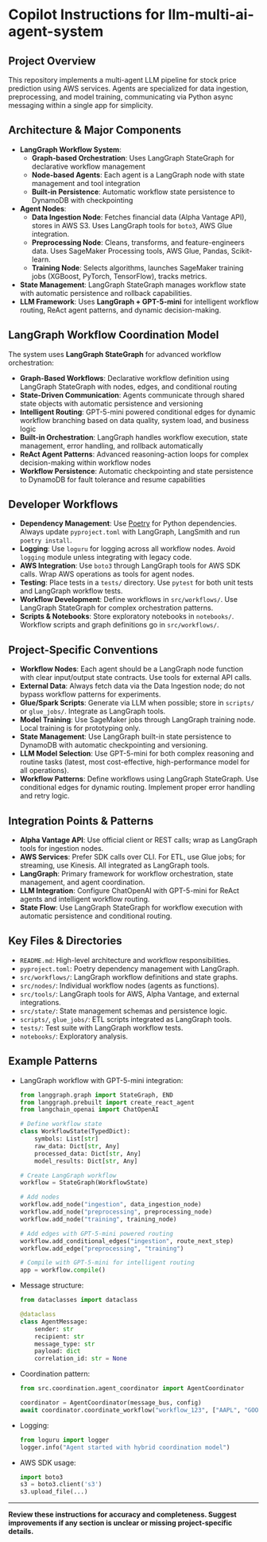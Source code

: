 # Copilot Instructions for llm-multi-ai-agent-system

## Project Overview
This repository implements a multi-agent LLM pipeline for stock price prediction using AWS services. Agents are specialized for data ingestion, preprocessing, and model training, communicating via Python async messaging within a single app for simplicity.

## Architecture & Major Components
- **LangGraph Workflow System**:
  - **Graph-based Orchestration**: Uses LangGraph StateGraph for declarative workflow management
  - **Node-based Agents**: Each agent is a LangGraph node with state management and tool integration
  - **Built-in Persistence**: Automatic workflow state persistence to DynamoDB with checkpointing
- **Agent Nodes**:
  - **Data Ingestion Node**: Fetches financial data (Alpha Vantage API), stores in AWS S3. Uses LangGraph tools for `boto3`, AWS Glue integration.
  - **Preprocessing Node**: Cleans, transforms, and feature-engineers data. Uses SageMaker Processing tools, AWS Glue, Pandas, Scikit-learn.
  - **Training Node**: Selects algorithms, launches SageMaker training jobs (XGBoost, PyTorch, TensorFlow), tracks metrics.
- **State Management**: LangGraph StateGraph manages workflow state with automatic persistence and rollback capabilities.
- **LLM Framework**: Uses **LangGraph + GPT-5-mini** for intelligent workflow routing, ReAct agent patterns, and dynamic decision-making.

## LangGraph Workflow Coordination Model
The system uses **LangGraph StateGraph** for advanced workflow orchestration:

- **Graph-Based Workflows**: Declarative workflow definition using LangGraph StateGraph with nodes, edges, and conditional routing
- **State-Driven Communication**: Agents communicate through shared state objects with automatic persistence and versioning
- **Intelligent Routing**: GPT-5-mini powered conditional edges for dynamic workflow branching based on data quality, system load, and business logic
- **Built-in Orchestration**: LangGraph handles workflow execution, state management, error handling, and rollback automatically
- **ReAct Agent Patterns**: Advanced reasoning-action loops for complex decision-making within workflow nodes
- **Workflow Persistence**: Automatic checkpointing and state persistence to DynamoDB for fault tolerance and resume capabilities

## Developer Workflows
- **Dependency Management**: Use [Poetry](https://python-poetry.org/) for Python dependencies. Always update `pyproject.toml` with LangGraph, LangSmith and run `poetry install`.
- **Logging**: Use `loguru` for logging across all workflow nodes. Avoid `logging` module unless integrating with legacy code.
- **AWS Integration**: Use `boto3` through LangGraph tools for AWS SDK calls. Wrap AWS operations as tools for agent nodes.
- **Testing**: Place tests in a `tests/` directory. Use `pytest` for both unit tests and LangGraph workflow tests.
- **Workflow Development**: Define workflows in `src/workflows/`. Use LangGraph StateGraph for complex orchestration patterns.
- **Scripts & Notebooks**: Store exploratory notebooks in `notebooks/`. Workflow scripts and graph definitions go in `src/workflows/`.

## Project-Specific Conventions
- **Workflow Nodes**: Each agent should be a LangGraph node function with clear input/output state contracts. Use tools for external API calls.
- **External Data**: Always fetch data via the Data Ingestion node; do not bypass workflow patterns for experiments.
- **Glue/Spark Scripts**: Generate via LLM when possible; store in `scripts/` or `glue_jobs/`. Integrate as LangGraph tools.
- **Model Training**: Use SageMaker jobs through LangGraph training node. Local training is for prototyping only.
- **State Management**: Use LangGraph built-in state persistence to DynamoDB with automatic checkpointing and versioning.
- **LLM Model Selection**: Use GPT-5-mini for both complex reasoning and routine tasks (latest, most cost-effective, high-performance model for all operations).
- **Workflow Patterns**: Define workflows using LangGraph StateGraph. Use conditional edges for dynamic routing. Implement proper error handling and retry logic.

## Integration Points & Patterns
- **Alpha Vantage API**: Use official client or REST calls; wrap as LangGraph tools for ingestion nodes.
- **AWS Services**: Prefer SDK calls over CLI. For ETL, use Glue jobs; for streaming, use Kinesis. All integrated as LangGraph tools.
- **LangGraph**: Primary framework for workflow orchestration, state management, and agent coordination.
- **LLM Integration**: Configure ChatOpenAI with GPT-5-mini for ReAct agents and intelligent workflow routing.
- **State Flow**: Use LangGraph StateGraph for workflow execution with automatic persistence and conditional routing.

## Key Files & Directories
- `README.md`: High-level architecture and workflow responsibilities.
- `pyproject.toml`: Poetry dependency management with LangGraph.
- `src/workflows/`: LangGraph workflow definitions and state graphs.
- `src/nodes/`: Individual workflow nodes (agents as functions).
- `src/tools/`: LangGraph tools for AWS, Alpha Vantage, and external integrations.
- `src/state/`: State management schemas and persistence logic.
- `scripts/`, `glue_jobs/`: ETL scripts integrated as LangGraph tools.
- `tests/`: Test suite with LangGraph workflow tests.
- `notebooks/`: Exploratory analysis.

## Example Patterns
- LangGraph workflow with GPT-5-mini integration:
  ```python
  from langgraph.graph import StateGraph, END
  from langgraph.prebuilt import create_react_agent
  from langchain_openai import ChatOpenAI
  
  # Define workflow state
  class WorkflowState(TypedDict):
      symbols: List[str]
      raw_data: Dict[str, Any]
      processed_data: Dict[str, Any]
      model_results: Dict[str, Any]
  
  # Create LangGraph workflow
  workflow = StateGraph(WorkflowState)
  
  # Add nodes
  workflow.add_node("ingestion", data_ingestion_node)
  workflow.add_node("preprocessing", preprocessing_node)
  workflow.add_node("training", training_node)
  
  # Add edges with GPT-5-mini powered routing
  workflow.add_conditional_edges("ingestion", route_next_step)
  workflow.add_edge("preprocessing", "training")
  
  # Compile with GPT-5-mini for intelligent routing
  app = workflow.compile()
  ```
- Message structure:
  ```python
  from dataclasses import dataclass
  
  @dataclass
  class AgentMessage:
      sender: str
      recipient: str
      message_type: str
      payload: dict
      correlation_id: str = None
  ```
- Coordination pattern:
  ```python
  from src.coordination.agent_coordinator import AgentCoordinator
  
  coordinator = AgentCoordinator(message_bus, config)
  await coordinator.coordinate_workflow("workflow_123", ["AAPL", "GOOGL"])
  ```
- Logging:
  ```python
  from loguru import logger
  logger.info("Agent started with hybrid coordination model")
  ```
- AWS SDK usage:
  ```python
  import boto3
  s3 = boto3.client('s3')
  s3.upload_file(...)
  ```

---

**Review these instructions for accuracy and completeness. Suggest improvements if any section is unclear or missing project-specific details.**